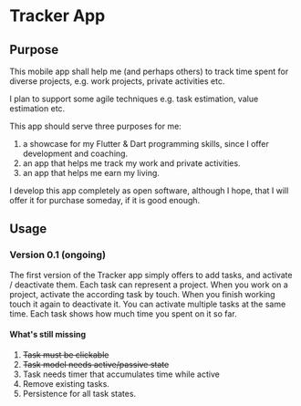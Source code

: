 # Tracker App

## Purpose

This mobile app shall help me (and perhaps others) to track time spent for diverse projects, e.g. work projects, private activities etc.

I plan to support some agile techniques e.g. task estimation, value estimation etc.

This app should serve three purposes for me:

1. a showcase for my Flutter & Dart programming skills, since I offer development and coaching.
2. an app that helps me track my work and private activities.
3. an app that helps me earn my living.

I develop this app completely as open software, although I hope, that I will offer it for purchase someday, if it is good enough.

## Usage

### Version 0.1 (ongoing)

The first version of the Tracker app simply offers to add tasks, and activate / deactivate them. Each task can represent a project. When you work on a project, activate the according task by touch. When you finish working touch it again to deactivate it. You can activate multiple tasks at the same time. Each task shows how much time you spent on it so far.

#### What's still missing

1. ~~Task must be clickable~~
2. ~~Task model needs active/passive state~~
3. Task needs timer that accumulates time while active
6. Remove existing tasks.
4. Persistence for all task states.
